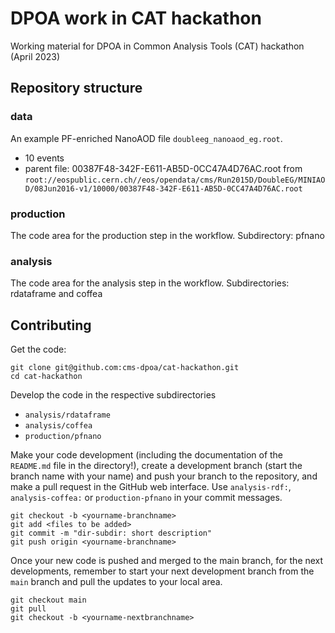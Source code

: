 # DPOA work in CAT hackathon

Working material for DPOA in Common Analysis Tools (CAT) hackathon (April 2023)

## Repository structure

### data
An example PF-enriched NanoAOD file `doubleeg_nanoaod_eg.root`.
- 10 events
- parent file: 00387F48-342F-E611-AB5D-0CC47A4D76AC.root from `root://eospublic.cern.ch//eos/opendata/cms/Run2015D/DoubleEG/MINIAOD/08Jun2016-v1/10000/00387F48-342F-E611-AB5D-0CC47A4D76AC.root`

### production

The code area for the production step in the workflow. 
Subdirectory: pfnano

### analysis

The code area for the analysis step in the workflow. 
Subdirectories: rdataframe and coffea

## Contributing

Get the code:

```
git clone git@github.com:cms-dpoa/cat-hackathon.git
cd cat-hackathon
```

Develop the code in the respective subdirectories
- `analysis/rdataframe`
- `analysis/coffea`
- `production/pfnano`

Make your code development (including the documentation of the `README.md` file in the directory!), create a development branch (start the branch name with your name) and push your branch to the repository, and make a pull request in the GitHub web interface. Use `analysis-rdf:`, `analysis-coffea:` or `production-pfnano` in your commit messages.

```
git checkout -b <yourname-branchname>
git add <files to be added>
git commit -m "dir-subdir: short description"
git push origin <yourname-branchname>
```

Once your new code is pushed and merged to the main branch, for the next developments, remember to start your next development branch from the `main` branch and pull the updates to your local area.

```
git checkout main
git pull
git checkout -b <yourname-nextbranchname>
```




